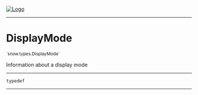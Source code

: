 
[![Logo](../../../images/logo.png)](../../../api/index.html)

---



<h1>DisplayMode</h1>
<small>`snow.types.DisplayMode`</small>

Information about a display mode

---

`typedef`

---

&nbsp;
&nbsp;

